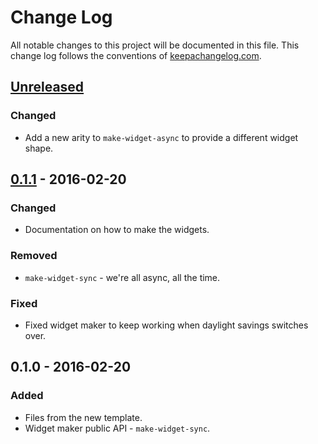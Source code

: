 # Change Log
All notable changes to this project will be documented in this file. This change log follows the conventions of [keepachangelog.com](http://keepachangelog.com/).

## [Unreleased]
### Changed
- Add a new arity to `make-widget-async` to provide a different widget shape.

## [0.1.1] - 2016-02-20
### Changed
- Documentation on how to make the widgets.

### Removed
- `make-widget-sync` - we're all async, all the time.

### Fixed
- Fixed widget maker to keep working when daylight savings switches over.

## 0.1.0 - 2016-02-20
### Added
- Files from the new template.
- Widget maker public API - `make-widget-sync`.

[Unreleased]: https://github.com/your-name/clj-rbo/compare/0.1.1...HEAD
[0.1.1]: https://github.com/your-name/clj-rbo/compare/0.1.0...0.1.1
